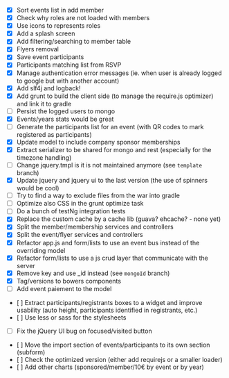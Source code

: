  - [x] Sort events list in add member</s>
 - [x] Check why roles are not loaded with members</s>
 - [x] Use icons to represents roles
 - [x] Add a splash screen
 - [x] Add filtering/searching to member table
 - [x] Flyers removal
 - [x] Save event participants
 - [x] Participants matching list from RSVP
 - [x] Manage authentication error messages (ie. when user is already logged to google but with another account)
 - [x] Add slf4j and logback!
 - [x] Add grunt to build the client side (to manage the require.js optimizer) and link it to gradle
 - [ ] Persist the logged users to mongo 
 - [x] Events/years stats would be great
 - [ ] Generate the participants list for an event (with QR codes to mark registered as participants)
 - [x] Update model to include company sponsor memberships
 - [x] Extract serializer to be shared for mongo and rest (especially for the timezone handling)
 - [ ] Change jquery.tmpl is it is not maintained anymore (see `template` branch)
 - [x] Update jquery and jquery ui to the last version (the use of spinners would be cool)
 - [ ] Try to find a way to exclude files from the war into gradle
 - [ ] Optimize also CSS in the grunt optimize task
 - [ ] Do a bunch of testNg integration tests
 - [x] Replace the custom cache by a cache lib (guava? ehcache? - none yet)
 - [x] Split the member/membership services and controllers
 - [x] Split the event/flyer services and controllers
 - [x] Refactor app.js and form/lists to use an event bus instead of the overriding model
 - [x] Refactor form/lists to use a js crud layer that communicate with the server
 - [x] Remove key and use _id instead (see `mongoId` branch)
 - [x] Tag/versions to bowers components
 - [ ] Add event paiement to the model
 - [ ] Extract participants/registrants boxes to a widget and improve usability (auto height, participants identified in registrants, etc.)
 - [ ] Use less or sass for the stylesheets
 - [ ] Fix the jQuery UI bug on focused/visited button
 - [ ] Move the import section of events/participants to its own section (subform)
 - [ ] Check the optimized version (either add requirejs or a smaller loader)
 - [ ] Add other charts (sponsored/member/10€ by event or by year)
